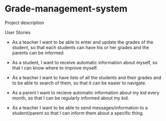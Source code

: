 # Grade-management-system

Project description



User Stories
- As a teacher I want to be able to enter and update the grades of the student, so that each students can have his or her grades and the parents can be informed

- As a student, I want to receive automatic information about myself, so that I can know where to improve myself.

- As a teacher I want to  have lists of all the students and their grades and to be able to search of them, so that it can be easier to navigate.

- As a parent I want to recieve automatic information about my kid every month, so that I can be regularly informed about my kid.

- As a teacher I want to be able to send messages/information to a student/parent so that I can inform them about a specific thing.
